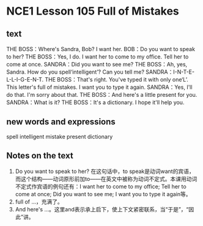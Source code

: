 # NCE1 Lesson 105 Full of Mistakes
## text
THE BOSS：Where's Sandra, Bob? I want her.
BOB：Do you want to speak to her?
THE BOSS：Yes, I do. I want her to come to my office. Tell her to come at once.
SANDRA：Did you want to see me?
THE BOSS：Ah, yes, Sandra. How do you spell‘intelligent’? Can you tell me?
SANDRA：I-N-T-E-L-L-I-G-E-N-T.
THE BOSS：That's right. You've typed it with only one‘L’. This letter's full of mistakes. I want you to type it again.
SANDRA：Yes, I'll do that. I'm sorry about that.
THE BOSS：And here's a little present for you.
SANDRA：What is it?
THE BOSS：It's a dictionary. I hope it'll help you.

## new words and expressions
spell
intelligent
mistake
present
dictionary

## Notes on the text
1. Do you want to speak to her? 在这句话中，to speak是动词want的宾语，而这个结构——动词原形前加to——在英文中被称为动词不定式。本课用动词不定式作宾语的例句还有：I want her to come to my office; Tell her to come at once;
Did you want to see me; I want you to type it again等。
2. full of ...，充满了。
3. And here's ...。这里and表示承上启下，使上下文紧密联系，当“于是”，“因此”讲。